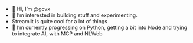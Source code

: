 - 👋 Hi, I’m @gcvx
- 👀 I’m interested in building stuff and experimenting.
- Streamlit is quite cool for a lot of things
- 🌱 I’m currently progressing on Python, getting a bit into Node and trying to integrate AI, with MCP and NLWeb



<!---
gcvx/gcvx is a ✨ special ✨ repository because its `README.md` (this file) appears on your GitHub profile.
You can click the Preview link to take a look at your changes.
--->
